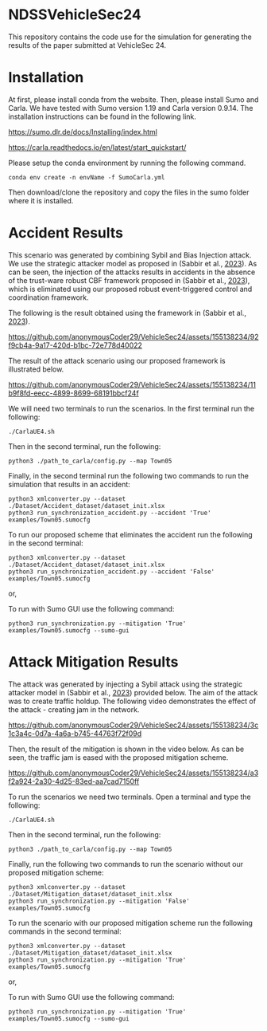 # NDSSVehicleSec24

This repository contains the code use for the simulation for generating the results of the paper submitted at VehicleSec 24. 


# Installation
At first, please install conda from the website. Then, please install Sumo and Carla. We have tested with Sumo version 1.19 and Carla version 0.9.14. The installation instructions can be found in the following link.

https://sumo.dlr.de/docs/Installing/index.html

https://carla.readthedocs.io/en/latest/start_quickstart/

Please setup the conda environment by running the following command.

```
conda env create -n envName -f SumoCarla.yml
```

Then download/clone the repository and copy the files in the sumo folder where it is installed.

# Accident Results

This scenario was generated by combining Sybil and Bias Injection attack. We use the strategic attacker model as proposed in (Sabbir et al., [2023](https://arxiv.org/abs/2305.16818)). As can be seen, the injection of the attacks results in accidents in the absence of the trust-ware robust CBF framework proposed in (Sabbir et al., [2023](https://arxiv.org/abs/2305.16818)), which is eliminated using our proposed robust event-triggered control and coordination framework.

The following is the result obtained using the framework in (Sabbir et al., [2023](https://arxiv.org/abs/2305.16818)).

https://github.com/anonymousCoder29/VehicleSec24/assets/155138234/92f9cb4a-9a17-420d-b1bc-72e778d40022

The result of the attack scenario using our proposed framework is illustrated below.

https://github.com/anonymousCoder29/VehicleSec24/assets/155138234/11b9f8fd-eecc-4899-8699-68191bbcf24f

We will need two terminals to run the scenarios. In the first terminal run the following:
```
./CarlaUE4.sh
```
Then in the second terminal, run the following:
```
python3 ./path_to_carla/config.py --map Town05
```
Finally, in the second terminal run the following two commands to run the simulation that results in an accident:
```
python3 xmlconverter.py --dataset ./Dataset/Accident_dataset/dataset_init.xlsx
python3 run_synchronization_accident.py --accident 'True' examples/Town05.sumocfg
```

To run our proposed scheme that eliminates the accident run the following in the second terminal:
```
python3 xmlconverter.py --dataset ./Dataset/Accident_dataset/dataset_init.xlsx
python3 run_synchronization_accident.py --accident 'False' examples/Town05.sumocfg
```
or,

To run with Sumo GUI use the following command:
```
python3 run_synchronization.py --mitigation 'True' examples/Town05.sumocfg --sumo-gui
```

# Attack Mitigation Results

The attack was generated by injecting a Sybil attack using the strategic attacker model in (Sabbir et al., [2023](https://arxiv.org/abs/2305.16818)) provided below. The aim of the attack was to create traffic holdup. The following video demonstrates the effect of the attack - creating jam in the network. 

https://github.com/anonymousCoder29/VehicleSec24/assets/155138234/3c1c3a4c-0d7a-4a6a-b745-44763f72f09d

Then, the result of the mitigation is shown in the video below. As can be seen, the traffic jam is eased with the proposed mitigation scheme. 

https://github.com/anonymousCoder29/VehicleSec24/assets/155138234/a3f2a924-2a30-4d25-83ed-aa7cad7150ff

To run the scenarios we need two terminals. Open a terminal and type the following:
```
./CarlaUE4.sh
```
Then in the second terminal, run the following:
```
python3 ./path_to_carla/config.py --map Town05
```
Finally, run the following two commands to run the scenario without our proposed mitigation scheme:
```
python3 xmlconverter.py --dataset ./Dataset/Mitigation_dataset/dataset_init.xlsx
python3 run_synchronization.py --mitigation 'False' examples/Town05.sumocfg
```
To run the scenario with our proposed mitigation scheme run the following commands in the second terminal:

```
python3 xmlconverter.py --dataset ./Dataset/Mitigation_dataset/dataset_init.xlsx
python3 run_synchronization.py --mitigation 'True' examples/Town05.sumocfg
```
or,

To run with Sumo GUI use the following command:
```
python3 run_synchronization.py --mitigation 'True' examples/Town05.sumocfg --sumo-gui
```




